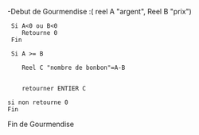 -Debut de Gourmendise :( reel A "argent", Reel B "prix")
         
	 
	 Si A<0 ou B<0
	    Retourne 0
	 Fin   
	 
	 Si A >= B 
   
	 	Reel C "nombre de bonbon"=A-B
		
   
	 	retourner ENTIER C
		
 	si non retourne 0
	Fin
 Fin de Gourmendise
  

